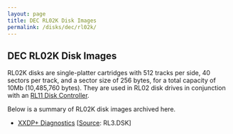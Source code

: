 ```yaml
---
layout: page
title: DEC RL02K Disk Images
permalink: /disks/dec/rl02k/
---
```


DEC RL02K Disk Images
---------------------

RL02K disks are single-platter cartridges with 512 tracks per side, 40 sectors per track, and a sector size of
256 bytes, for a total capacity of 10Mb (10,485,760 bytes).  They are used in RL02 disk drives in conjunction
with an [RL11 Disk Controller](/devices/pdp11/rl11/).

Below is a summary of RL02K disk images archived here.

* [XXDP+ Diagnostics](xxdp/) [[Source](http://skn.noip.me/pdp11/): RL3.DSK]
